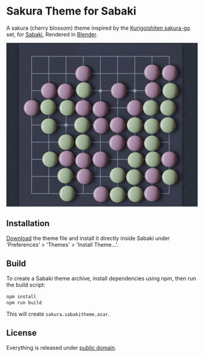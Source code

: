 # Sakura Theme for Sabaki

A sakura (cherry blossom) theme inspired by the [Kurigoishiten sakura-go](http://shop.kurokigoishi.co.jp/en/item/1912) set,
for [Sabaki](http://sabaki.yichuanshen.de/),
Rendered in [Blender](https://www.blender.org/).

![Screenshot](Screenshot.jpg)

## Installation

[Download](https://github.com/billhails/SabakiThemes/releases) the theme file and install it directly inside Sabaki
under 'Preferences' > 'Themes' > 'Install Theme...'.

## Build

To create a Sabaki theme archive, install dependencies using npm, then run the build script:

~~~
npm install
npm run build
~~~

This will create `sakura.sabakitheme.asar`.

## License

Everything is released under [public domain](http://creativecommons.org/publicdomain/zero/1.0/).
